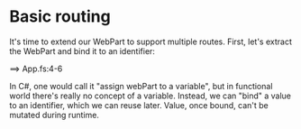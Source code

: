 # Basic routing

It's time to extend our WebPart to support multiple routes.
First, let's extract the WebPart and bind it to an identifier:

==> App.fs:4-6

In C#, one would call it "assign webPart to a variable", but in functional world there's really no concept of a variable. Instead, we can "bind" a value to an identifier, which we can reuse later.
Value, once bound, can't be mutated during runtime.